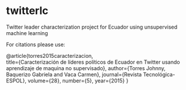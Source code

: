 # twitterlc
Twitter leader characterization project for Ecuador using unsupervised machine learning

For citations please use:

@article{torres2015caracterizacion,  
  title={Caracterización de líderes políticos de Ecuador en Twitter usando aprendizaje de maquina no supervisado},
  author={Torres Johnny, Baquerizo Gabriela and Vaca Carmen},
  journal={Revista Tecnológica-ESPOL},
  volume={28},
  number={5},
  year={2015}
}
